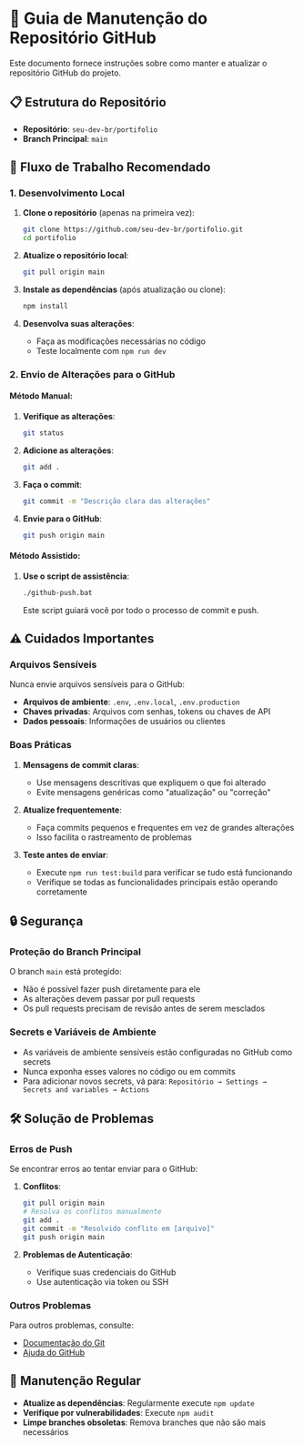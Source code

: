 # 🚀 Guia de Manutenção do Repositório GitHub

Este documento fornece instruções sobre como manter e atualizar o repositório GitHub do projeto.

## 📋 Estrutura do Repositório

- **Repositório**: `seu-dev-br/portifolio`
- **Branch Principal**: `main`

## 🔄 Fluxo de Trabalho Recomendado

### 1. Desenvolvimento Local

1. **Clone o repositório** (apenas na primeira vez):
   ```bash
   git clone https://github.com/seu-dev-br/portifolio.git
   cd portifolio
   ```

2. **Atualize o repositório local**:
   ```bash
   git pull origin main
   ```

3. **Instale as dependências** (após atualização ou clone):
   ```bash
   npm install
   ```

4. **Desenvolva suas alterações**:
   - Faça as modificações necessárias no código
   - Teste localmente com `npm run dev`

### 2. Envio de Alterações para o GitHub

#### Método Manual:

1. **Verifique as alterações**:
   ```bash
   git status
   ```

2. **Adicione as alterações**:
   ```bash
   git add .
   ```

3. **Faça o commit**:
   ```bash
   git commit -m "Descrição clara das alterações"
   ```

4. **Envie para o GitHub**:
   ```bash
   git push origin main
   ```

#### Método Assistido:

1. **Use o script de assistência**:
   ```bash
   ./github-push.bat
   ```
   Este script guiará você por todo o processo de commit e push.

## ⚠️ Cuidados Importantes

### Arquivos Sensíveis

Nunca envie arquivos sensíveis para o GitHub:

- **Arquivos de ambiente**: `.env`, `.env.local`, `.env.production`
- **Chaves privadas**: Arquivos com senhas, tokens ou chaves de API
- **Dados pessoais**: Informações de usuários ou clientes

### Boas Práticas

1. **Mensagens de commit claras**:
   - Use mensagens descritivas que expliquem o que foi alterado
   - Evite mensagens genéricas como "atualização" ou "correção"

2. **Atualize frequentemente**:
   - Faça commits pequenos e frequentes em vez de grandes alterações
   - Isso facilita o rastreamento de problemas

3. **Teste antes de enviar**:
   - Execute `npm run test:build` para verificar se tudo está funcionando
   - Verifique se todas as funcionalidades principais estão operando corretamente

## 🔒 Segurança

### Proteção do Branch Principal

O branch `main` está protegido:
- Não é possível fazer push diretamente para ele
- As alterações devem passar por pull requests
- Os pull requests precisam de revisão antes de serem mesclados

### Secrets e Variáveis de Ambiente

- As variáveis de ambiente sensíveis estão configuradas no GitHub como secrets
- Nunca exponha esses valores no código ou em commits
- Para adicionar novos secrets, vá para:
  `Repositório → Settings → Secrets and variables → Actions`

## 🛠️ Solução de Problemas

### Erros de Push

Se encontrar erros ao tentar enviar para o GitHub:

1. **Conflitos**:
   ```bash
   git pull origin main
   # Resolva os conflitos manualmente
   git add .
   git commit -m "Resolvido conflito em [arquivo]"
   git push origin main
   ```

2. **Problemas de Autenticação**:
   - Verifique suas credenciais do GitHub
   - Use autenticação via token ou SSH

### Outros Problemas

Para outros problemas, consulte:
- [Documentação do Git](https://git-scm.com/doc)
- [Ajuda do GitHub](https://help.github.com)

## 📅 Manutenção Regular

- **Atualize as dependências**: Regularmente execute `npm update`
- **Verifique por vulnerabilidades**: Execute `npm audit`
- **Limpe branches obsoletas**: Remova branches que não são mais necessários
